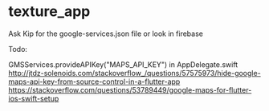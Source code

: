 # texture_app

Ask Kip for the google-services.json file or look in firebase

Todo:

GMSServices.provideAPIKey("MAPS_API_KEY") in AppDelegate.swift
http://jtdz-solenoids.com/stackoverflow_/questions/57575973/hide-google-maps-api-key-from-source-control-in-a-flutter-app
https://stackoverflow.com/questions/53789449/google-maps-for-flutter-ios-swift-setup